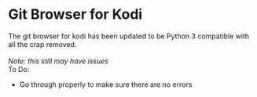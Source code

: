 # Git Browser for Kodi

The git browser for kodi has been updated to be Python 3 compatible with all the crap removed.<br />
<br />
*Note: this still may have issues*<br />
To Do:<br />
- Go through properly to make sure there are no errors
